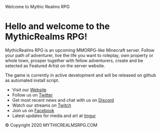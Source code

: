 <html>
<head>
Welcome to Mythic Realms RPG
</head>
<body>
<h1>Hello and welcome to the MythicRealms RPG!</h1>
<p>MythicRealms RPG is an upcoming MMORPG-like Minecraft server. Follow your path of adventurer, live the life you want to roleplay, own property or whole town, prosper together with fellow adventurers, create and be selected as Featured Artist on the server website.</p>
<p>The game is currently in active development and will be released on github as automated install script.</p>
<ul>
<li>Visit our <a href=https://mythicrealms-dev.github.io/public/>Website</a></li>
<li>Follow us on <a href=https://twitter.com/mythicrealmsrpg>Twitter</a></li>
<li>Get most recent news and chat with us on <a href=https://discord.gg/PNW2jZ/>Discord</a></li>
<li>Watch our streams on <a href=https://www.twitch.tv/mythicrealmsrpg>Twitch</a></li>
<li>Join us on <a href=https://www.facebook.com/pages/Mythic-Realms/446181652159138>Facebook</a></li>
<li>Latest updates for media and art at <a href=https://imgur.com/user/MythicRealmsRPG>Imgur</a></li>
</ul>
</body>
<footer>
&copy; Copyright 2020 MYTHICREALMSRPG.COM
</footer>
</html>
